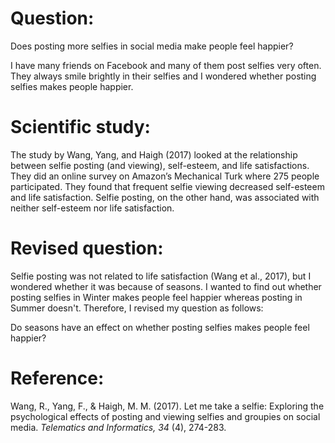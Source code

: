 # Question: 

Does posting more selfies in social media make people feel happier? 

I have many friends on Facebook and many of them post selfies very often. They always smile brightly in their selfies and I wondered whether posting selfies makes people happier. 

# Scientific study: 

The study by Wang, Yang, and Haigh (2017) looked at the relationship between selfie posting (and viewing), self-esteem, and life satisfactions. They did an online survey on Amazon’s Mechanical Turk where 275 people participated. They found that frequent selfie viewing decreased self-esteem and life satisfaction. Selfie posting, on the other hand, was associated with neither self-esteem nor life satisfaction. 

# Revised question: 

Selfie posting was not related to life satisfaction (Wang et al., 2017), but I wondered whether it was because of seasons. I wanted to find out whether posting selfies in Winter makes people feel happier whereas posting in Summer doesn't. Therefore, I revised my question as follows:

Do seasons have an effect on whether posting selfies makes people feel happier?

# Reference:

Wang, R., Yang, F., & Haigh, M. M. (2017). Let me take a selfie: Exploring the psychological effects of posting and viewing selfies and groupies on social media. *Telematics and Informatics, 34* (4), 274-283.